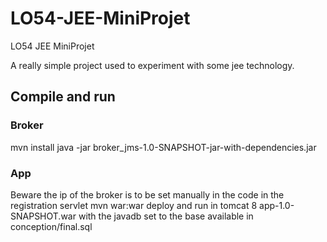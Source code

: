 # LO54-JEE-MiniProjet
LO54 JEE MiniProjet

A really simple project used to experiment with some jee technology. 

## Compile and run 
### Broker
mvn install
java -jar broker_jms-1.0-SNAPSHOT-jar-with-dependencies.jar
### App
Beware the ip of the broker is to be set manually in the code in the registration servlet
mvn war:war
deploy and run in tomcat 8 app-1.0-SNAPSHOT.war with the javadb set to the base available in conception/final.sql
